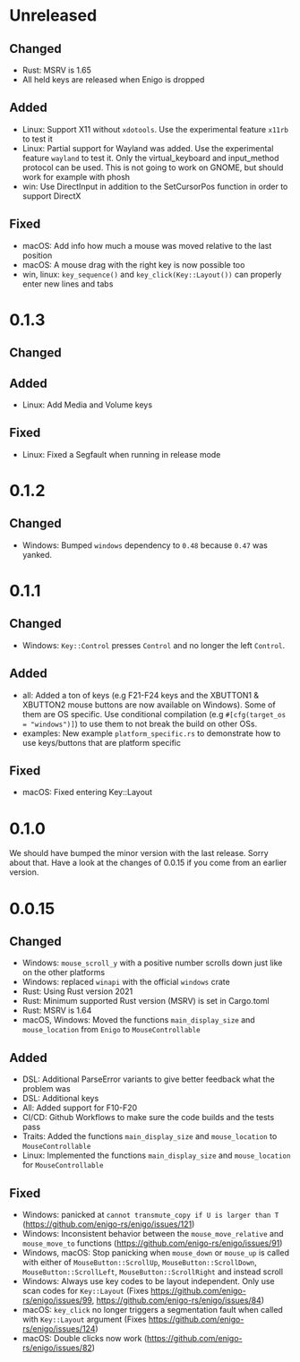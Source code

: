 # Unreleased

## Changed
- Rust: MSRV is 1.65
- All held keys are released when Enigo is dropped

## Added
- Linux: Support X11 without `xdotools`. Use the experimental feature `x11rb` to test it
- Linux: Partial support for Wayland was added. Use the experimental feature `wayland` to test it. Only the virtual_keyboard and input_method protocol can be used. This is not going to work on GNOME, but should work for example with phosh
- win: Use DirectInput in addition to the SetCursorPos function in order to support DirectX

## Fixed
- macOS: Add info how much a mouse was moved relative to the last position
- macOS: A mouse drag with the right key is now possible too
- win, linux: `key_sequence()` and  `key_click(Key::Layout())` can properly enter new lines and tabs

# 0.1.3

## Changed

## Added
- Linux: Add Media and Volume keys

## Fixed
- Linux: Fixed a Segfault when running in release mode

# 0.1.2

## Changed
- Windows: Bumped `windows` dependency to `0.48` because `0.47` was yanked.

# 0.1.1

## Changed
- Windows: `Key::Control` presses `Control` and no longer the left `Control`.

## Added
- all: Added a ton of keys (e.g F21-F24 keys and the XBUTTON1 & XBUTTON2 mouse buttons are now available on Windows). Some of them are OS specific. Use conditional compilation (e.g `#[cfg(target_os = "windows")]`) to use them to not break the build on other OSs.
- examples: New example `platform_specific.rs` to demonstrate how to use keys/buttons that are platform specific

## Fixed
- macOS: Fixed entering Key::Layout

# 0.1.0
We should have bumped the minor version with the last release. Sorry about that. Have a look at the changes of 0.0.15 if you come from an earlier version.

# 0.0.15

## Changed
- Windows: `mouse_scroll_y` with a positive number scrolls down just like on the other platforms
- Windows: replaced `winapi` with the official `windows` crate
- Rust: Using Rust version 2021
- Rust: Minimum supported Rust version (MSRV) is set in Cargo.toml
- Rust: MSRV is 1.64
- macOS, Windows: Moved the functions `main_display_size` and `mouse_location` from `Enigo` to `MouseControllable`

## Added
- DSL: Additional ParseError variants to give better feedback what the problem was
- DSL: Additional keys
- All: Added support for F10-F20
- CI/CD: Github Workflows to make sure the code builds and the tests pass
- Traits: Added the functions `main_display_size` and `mouse_location` to `MouseControllable`
- Linux: Implemented the functions `main_display_size` and `mouse_location` for `MouseControllable`

## Fixed
- Windows: panicked at `cannot transmute_copy if U is larger than T` (https://github.com/enigo-rs/enigo/issues/121)
- Windows: Inconsistent behavior between the `mouse_move_relative` and `mouse_move_to` functions (https://github.com/enigo-rs/enigo/issues/91)
- Windows, macOS: Stop panicking when `mouse_down` or `mouse_up` is called with either of `MouseButton::ScrollUp`, `MouseButton::ScrollDown`, `MouseButton::ScrollLeft`, `MouseButton::ScrollRight` and instead scroll
- Windows: Always use key codes to be layout independent. Only use scan codes for `Key::Layout` (Fixes https://github.com/enigo-rs/enigo/issues/99, https://github.com/enigo-rs/enigo/issues/84)
- macOS: `key_click` no longer triggers a segmentation fault when called with `Key::Layout` argument (Fixes https://github.com/enigo-rs/enigo/issues/124)
- macOS: Double clicks now work (https://github.com/enigo-rs/enigo/issues/82)